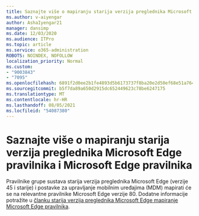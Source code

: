 ```yaml
---
title: Saznajte više o mapiranju starija verzija preglednika Microsoft Edge pravilnika i Microsoft Edge pravilnika
ms.author: v-aiyengar
author: AshaIyengar21
manager: dansimp
ms.date: 12/03/2020
ms.audience: ITPro
ms.topic: article
ms.service: o365-administration
ROBOTS: NOINDEX, NOFOLLOW
localization_priority: Normal
ms.custom:
- "9003843"
- "7095"
ms.openlocfilehash: 6891f2d0ee2b1fe4893d5b6173737f8ba20e2d50ef68e51a764e5f9f1fc7f790
ms.sourcegitcommit: b5f7da89a650d2915dc652449623c78be6247175
ms.translationtype: MT
ms.contentlocale: hr-HR
ms.lasthandoff: 08/05/2021
ms.locfileid: "54087380"
---
```

# <a name="learn-about-mapping-between-microsoft-edge-legacy-policies-and-microsoft-edge-policies"></a>Saznajte više o mapiranju starija verzija preglednika Microsoft Edge pravilnika i Microsoft Edge pravilnika

Pravilnike grupe sustava starija verzija preglednika Microsoft Edge (verzije 45 i starije) i postavke za upravljanje mobilnim uređajima (MDM) mapirati će se na relevantne pravilnike Microsoft Edge verzije 80. Dodatne informacije potražite u [članku starija verzija preglednika Microsoft Edge mapiranje Microsoft Edge pravilnika](https://go.microsoft.com/fwlink/?linkid=2141665).